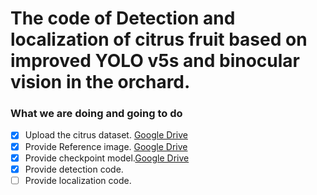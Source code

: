 # The code of Detection and localization of citrus fruit based on improved YOLO v5s and binocular vision in the orchard.

### What we are doing and going to do

- [x] Upload the citrus dataset. [Google Drive](https://drive.google.com/drive/folders/1VfC0dWsXjhxyKIeAVNtHsxxjXx_2VvV6?usp=sharing)
- [x] Provide Reference image. [Google Drive](https://drive.google.com/drive/folders/1VfC0dWsXjhxyKIeAVNtHsxxjXx_2VvV6?usp=sharing)
- [x] Provide checkpoint model.[Google Drive](https://drive.google.com/drive/folders/1VfC0dWsXjhxyKIeAVNtHsxxjXx_2VvV6?usp=sharing)
- [x] Provide detection code.
- [ ] Provide localization code.
